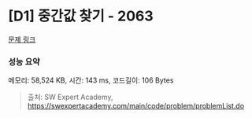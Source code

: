 # [D1] 중간값 찾기 - 2063 

[문제 링크](https://swexpertacademy.com/main/code/problem/problemDetail.do?contestProbId=AV5QPsXKA2UDFAUq) 

### 성능 요약

메모리: 58,524 KB, 시간: 143 ms, 코드길이: 106 Bytes



> 출처: SW Expert Academy, https://swexpertacademy.com/main/code/problem/problemList.do